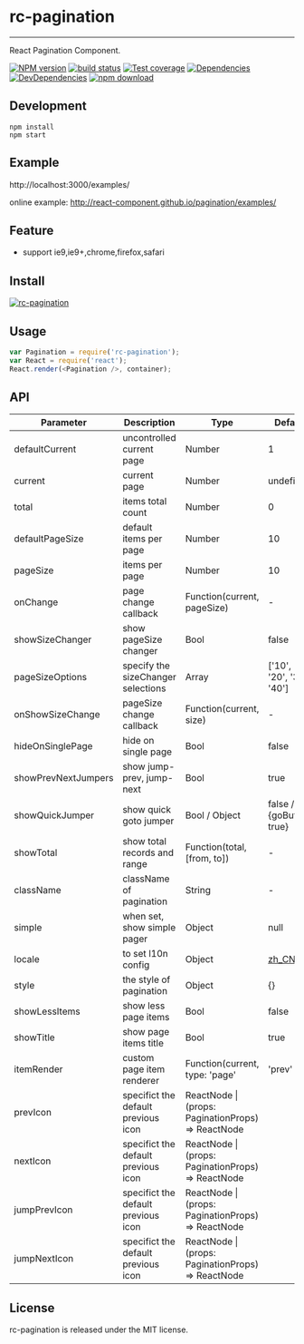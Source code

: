 # rc-pagination
---

React Pagination Component.

[![NPM version][npm-image]][npm-url]
[![build status][travis-image]][travis-url]
[![Test coverage][coveralls-image]][coveralls-url]
[![Dependencies](https://img.shields.io/david/react-component/pagination.svg?style=flat-square)](https://david-dm.org/react-component/pagination)
[![DevDependencies](https://img.shields.io/david/dev/react-component/pagination.svg?style=flat-square)](https://david-dm.org/react-component/pagination?type=dev)
[![npm download][download-image]][download-url]

[npm-image]: http://img.shields.io/npm/v/rc-pagination.svg?style=flat-square
[npm-url]: http://npmjs.org/package/rc-pagination
[travis-image]: https://img.shields.io/travis/react-component/pagination.svg?style=flat-square
[travis-url]: https://travis-ci.org/react-component/pagination
[coveralls-image]: https://img.shields.io/coveralls/react-component/pagination.svg?style=flat-square
[coveralls-url]: https://coveralls.io/r/react-component/pagination?branch=master
[download-image]: https://img.shields.io/npm/dm/rc-pagination.svg?style=flat-square
[download-url]: https://npmjs.org/package/rc-pagination

## Development

```
npm install
npm start
```

## Example

http://localhost:3000/examples/

online example: http://react-component.github.io/pagination/examples/

## Feature

* support ie9,ie9+,chrome,firefox,safari

## Install

[![rc-pagination](https://nodei.co/npm/rc-pagination.png)](https://npmjs.org/package/rc-pagination)

## Usage

```js
var Pagination = require('rc-pagination');
var React = require('react');
React.render(<Pagination />, container);
```

## API

| Parameter        | Description                        | Type          | Default                  |
|------------------|------------------------------------|---------------|--------------------------|
| defaultCurrent   | uncontrolled current page          | Number        | 1                        |
| current          | current page                       | Number        | undefined                |
| total            | items total count                  | Number        | 0                        |
| defaultPageSize  | default items per page             | Number        | 10                       |
| pageSize         | items per page                     | Number        | 10                       |
| onChange         | page change callback               | Function(current, pageSize)      | -     |
| showSizeChanger  | show pageSize changer              | Bool          | false                    |
| pageSizeOptions  | specify the sizeChanger selections | Array<String> | ['10', '20', '30', '40'] |
| onShowSizeChange | pageSize change callback           | Function(current, size)  | -        |
| hideOnSinglePage | hide on single page                | Bool          | false                    |
| showPrevNextJumpers | show jump-prev, jump-next       | Bool          | true                     |
| showQuickJumper  | show quick goto jumper             | Bool / Object | false / {goButton: true} |
| showTotal        | show total records and range            | Function(total, [from, to]) | -     |
| className        | className of pagination            | String        | -                        |
| simple           | when set, show simple pager        | Object        | null                     |
| locale           | to set l10n config                 | Object        | [zh_CN](https://github.com/react-component/pagination/blob/master/src/locale/zh_CN.js) |
| style            | the style of pagination            | Object        | {}                       |
| showLessItems    | show less page items               | Bool          | false                    |
| showTitle        | show page items title              | Bool          | true                     |
| itemRender       | custom page item renderer          | Function(current, type: 'page' | 'prev' | 'next' | 'jump-prev' | 'jump-next', element): React.ReactNode| `(current, type, element) => element` |
| prevIcon        | specifict the default previous icon     | ReactNode \| (props: PaginationProps) => ReactNode          |          |
| nextIcon        | specifict the default previous icon     | ReactNode \| (props: PaginationProps) => ReactNode          |          |
| jumpPrevIcon    | specifict the default previous icon     | ReactNode \| (props: PaginationProps) => ReactNode          |          |
| jumpNextIcon    | specifict the default previous icon     | ReactNode \| (props: PaginationProps) => ReactNode          |          |


## License

rc-pagination is released under the MIT license.
